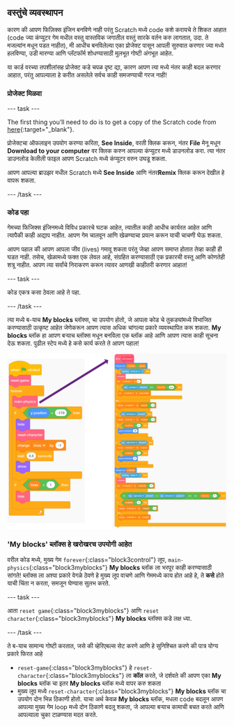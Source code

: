 ## वस्तुंचे व्यवस्थापन

कारण की आपण फिज़िक्स इंजिन बनविणे नाही परंतु Scratch मध्ये code कशे करायचे ते शिकत आहात (code ज्या कंप्युटर गेम मधील वस्तु वास्तविक जगातील वस्तुं सारके वर्तन करु लागतात, उदा. ते मजल्यांन मधून पडत नाहीत), मी आधीच बनविलेल्या एका प्रोजेक्ट पासून आपली सुरुवात करणार ज्या मध्ये हलविण्या, उडी मारण्या आणि प्लॅटफॉर्म शोधण्यासाठी मुलभूत गोष्टी अंगभूत आहेत.

या कार्ड वरच्या तपशीलांसह प्रोजेक्ट कडे चपळ दृष्ट द्या, कारण आपण त्या मध्ये नंतर काही बदल करणार आहात, परंतु आपल्याला हे करीत असलेले सर्वच काही समजण्याची गरज नाही!

### प्रोजेक्ट मिळवा

\--- task \---

The first thing you’ll need to do is to get a copy of the Scratch code from [here](https://scratch.mit.edu/projects/454114430){:target="_blank"}.

प्रोजेक्टचा ऑफलाइन उपयोग करण्या करिता, **See Inside**, वरती क्लिक करून, नंतर **File** मेनू मधून **Download to your computer** वर क्लिक करुन आपल्या कंप्युटर मध्ये डाउनलोड करा. त्या नंतर डाउनलोड केलीली फाइल आपण Scratch मध्ये कंप्युटर वरुन उघडू शकता.

आपण आपल्या ब्राउझर मधील Scratch मध्ये **See Inside** आणि नंतर**Remix** क्लिक करून देखील हे वापरू शकता.

\--- /task \---

### कोड पहा

गेमच्या फिजिक्स इंजिनमध्ये विविध प्रकारचे घटक आहेत, त्यातील काही आधीच कार्यरत आहेत आणि त्यापैकी काही अद्याप नाहीत. आपण गेम चालवून आणि खेळण्याचा प्रयत्न करून याची चाचणी घेऊ शकता.

आपण पहाल की आपण आपला जीव (lives) गमावू शकता परंतु जेव्हा आपण समाप्त होतात तेव्हा काही ही घडत नाही. तसेच, खेळामध्ये फक्त एक लेवल आहे, संग्रहित करण्यासाठी एक प्रकारची वस्तू आणि कोणतेही शत्रू नाहीत. आपण त्या सर्वांचे निराकरण करून त्यावर आणखी काहीतरी करणार आहात!

\--- task \---

कोड एकत्र कसा ठेवला आहे ते पहा.

\--- /task \---

त्या मध्ये ब-याच **My blocks** ब्लॉक्स, चा उपयोग होतो, जे आपला कोड चे तुकड्यांमध्ये विभाजित करण्यासाठी उत्कृष्ट आहेत जेणेकरून आपण त्यास अधिक चांगल्या प्रकारे व्यवस्थापित करू शकता. **My blocks** ब्लॉक हा आपण बर्‍याच ब्लॉक्स मधून बनविला एक ब्लॉक आहे आणि आपण त्यास काही सूचना देऊ शकता. पुढील स्टेप मध्ये हे कसे कार्य करते ते आपण पहाल!

![](images/setup2and3.png)

### 'My blocks' ब्लॉक्स हे खरोखरच उपयोगी आहेत

वरील कोड मध्ये, मुख्य गेम `forever`{:class="block3control"} लूप, `main-physics`{:class="block3myblocks"} **My blocks** ब्लॉक ला भरपूर काही करण्यासाठी सांगते! ब्लॉक्स ला अश्या प्रकारे वेगळे ठेवणे हे मुख्य लूप वाचणे आणि गेममध्ये काय होत आहे हे, ते **कसे** होते याची चिंता न करता, समजून घेण्यास सुलभ करते.

\--- task \---

आता `reset game`{:class="block3myblocks"} आणि `reset character`{:class="block3myblocks"} **My blocks** ब्लॉक्स कडे लक्ष ध्या.

\--- /task \---

ते ब-याच सामान्य गोष्टी करतात, जसे की व्हेरिएबल्स सेट करणे आणि हे सुनिश्चित करणे की पात्र योग्य प्रकारे फिरत आहे

- `reset-game`{:class="block3myblocks"} हे `reset-character`{:class="block3myblocks"} ला **कॉल** करते, जे दर्शवते की आपण एका **My blocks** ब्लॉक चा इतर **My blocks** ब्लॉक मध्ये वापर करु शकता
- मुख्य लूप मध्ये `reset-character`{:class="block3myblocks"} **My blocks** ब्लॉक चा उपयोग दोन भिन्न ठिकाणी होतो. याचा अर्थ केवळ **My blocks** ब्लॉक, मधला code बदलून आपण आपल्या मुख्य गेम loop मध्ये दोन ठिकाणे बदलू शकता, जे आपल्या बर्‍याच कामाची बचत करते आणि आपल्याला चुका टाळण्यास मदत करते.